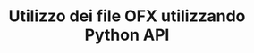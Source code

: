 ﻿---
title: Utilizzo dei file OFX utilizzando Python API
linktitle: Lavorare con i file OFX
type: docs
weight: 10
url: /it/python-net/working-with-ofx-files/
description: Con la libreria Python Finance API, puoi creare e convertire file di richiesta e risposta OFX.
---
